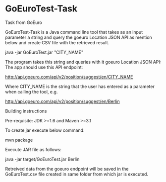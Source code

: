 # GoEuroTest-Task
Task from GoEuro

GoEuroTest-Task is a Java command line tool that takes as an input parameter a string and query the goeuro Location JSON API as mention below and create CSV file with the retrieved result.

java -jar GoEuroTest.jar "CITY_NAME"

The program takes this string and queries with it goeuro Location JSON API: The app should use this API endpoint:

http://api.goeuro.com/api/v2/position/suggest/en/CITY_NAME

Where CITY_NAME is the string that the user has entered as a parameter when calling the tool, e.g.

http://api.goeuro.com/api/v2/position/suggest/en/Berlin


Building instructions

Pre-requisite: JDK >=1.6 and Maven >=3.1

To create jar execute below command:

mvn package

Execute JAR file as follows:

java -jar target/GoEuroTest.jar Berlin

Retreived data from the goeuro endpoint will be saved in the GoEuroTest.csv file created in same folder from which jar is executed.
